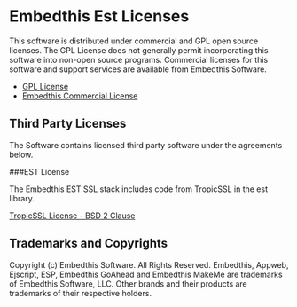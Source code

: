 Embedthis Est Licenses
===

This software is distributed under commercial and GPL open source licenses.
The GPL License does not generally permit incorporating this software into
non-open source programs. Commercial licenses for this software and support
services are available from Embedthis Software.

* [GPL License](http://www.gnu.org/licenses/gpl-2.0.html)
* [Embedthis Commercial License](http://embedthis.com/licensing/index.html)

Third Party Licenses
---

The Software contains licensed third party software under the agreements below.

###EST License

The Embedthis EST SSL stack includes code from TropicSSL in the est library.

[TropicSSL License - BSD 2 Clause](http://opensource.org/licenses/BSD-2-Clause)

Trademarks and Copyrights
---
Copyright (c) Embedthis Software. All Rights Reserved.
Embedthis, Appweb, Ejscript, ESP, Embedthis GoAhead and Embedthis MakeMe
are trademarks of Embedthis Software, LLC. Other brands and their products
are trademarks of their respective holders.

